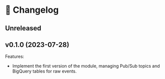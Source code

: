 # 🔖 Changelog

## Unreleased

## v0.1.0 (2023-07-28)

Features:

- Implement the first version of the module, managing Pub/Sub topics and BigQuery tables for raw events.
